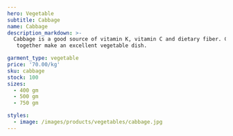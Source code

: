 ```yaml
---
hero: Vegetable
subtitle: Cabbage
name: Cabbage
description_markdown: >-
  Cabbage is a good source of vitamin K, vitamin C and dietary fiber. Cabbage and peas
   together make an excellent vegetable dish.

garment_type: vegetable
price: '70.00/kg'
sku: cabbage
stock: 100
sizes:
  - 400 gm
  - 500 gm
  - 750 gm

styles:
  - image: /images/products/vegetables/cabbage.jpg
---
```

